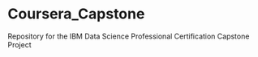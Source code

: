 # Coursera_Capstone
Repository for the IBM Data Science Professional Certification Capstone Project
